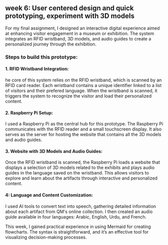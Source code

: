 ## **week 6: User centered design and quick prototyping, experiment with 3D models**

For my final assignment, I designed an interactive digital experience aimed at enhancing visitor engagement in a museum or exhibition. 
The system integrates an RFID wristband, 3D models, and audio guides to create a personalized journey through the exhibition.

### Steps to build this prototype:

#### 1. RFID Wristband Integration: 
he core of this system relies on the RFID wristband, which is scanned by an RFID card reader. Each wristband contains a unique identifier linked to a list of visitors and their prefered language. When the wristband is scanned, it triggers the system to recognize the visitor and load their personalized content.

#### 2. Raspberry Pi Setup:
I used a Raspberry Pi as the central hub for this prototype. The Raspberry Pi communicates with the RFID reader and a small touchscreen display. It also serves as the server for hosting the website that contains all the 3D models and audio guides.

#### 3. Website with 3D Models and Audio Guides: 
Once the RFID wristband is scanned, the Raspberry Pi loads a website that displays a selection of 3D models related to the exhibits and plays audio guides in the language saved on the wristband. This allows visitors to explore and learn about the artifacts through interactive and personalized content.

#### 4: Language and Content Customization:
I used AI tools to convert text into speech, gathering detailed information about each artifact from QM's online collection. I then created an audio guide available in four languages: Arabic, English, Urdu, and French.


This week, I gained practical experience in using Mermaid for creating flowcharts. The syntax is straightforward, and it’s an effective tool for visualizing decision-making processes.




